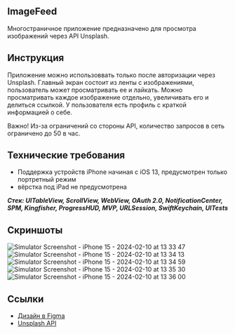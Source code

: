 ## ImageFeed
Многостраничное приложение предназначено для просмотра изображений через API Unsplash.
## Инструкция
Приложение можно использоввать только после авторизации через Unsplash. Главный экран состоит из ленты с изображениями, пользователь может просматривать ее и лайкать. Можно просматривать каждое изображение отдельно, увеличивать его и делиться ссылкой. У пользователя есть профиль с краткой информацией о себе.

Важно! Из-за ограничений со стороны API, количество запросов в сеть ограничено до 50 в час.
## Технические требования
- Поддержка устройств iPhone начиная с iOS 13, предусмотрен только портретный режим
- вёрстка под iPad не предусмотрена

***Стек: UITableView, ScrollView, WebView, OAuth 2.0, NotificationCenter, SPM, Kingfisher, ProgressHUD, MVP, URLSession, SwiftKeychain, UITests***

## Скриншоты
![Simulator Screenshot - iPhone 15 - 2024-02-10 at 13 33 47](https://github.com/visaeva/ImageFeed/assets/127760695/c29a27be-364b-47cc-bbda-e0daa16c6b46)![Simulator Screenshot - iPhone 15 - 2024-02-10 at 13 34 13](https://github.com/visaeva/ImageFeed/assets/127760695/6197dc99-2268-4f4b-8081-4d891a6f5d40)
![Simulator Screenshot - iPhone 15 - 2024-02-10 at 13 34 59](https://github.com/visaeva/ImageFeed/assets/127760695/65f42dc7-6a7c-4cf1-ab06-00fc80a915f7)![Simulator Screenshot - iPhone 15 - 2024-02-10 at 13 35 30](https://github.com/visaeva/ImageFeed/assets/127760695/73ae45cd-9b3e-45f7-8a88-5741968ca10e)
![Simulator Screenshot - iPhone 15 - 2024-02-10 at 13 36 00](https://github.com/visaeva/ImageFeed/assets/127760695/c18142b3-5239-4b5a-8516-a597e0045ed0)

## Ссылки
- [Дизайн в Figma](https://www.figma.com/file/HyDfKh5UVPOhPZIhBqIm3q/Image-Feed-(YP))
- [Unsplash API](https://unsplash.com/documentation)
